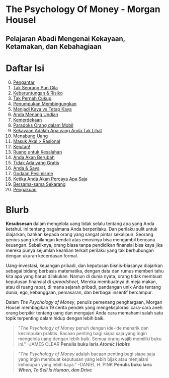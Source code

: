 # The Psychology Of Money - Morgan Housel

<h2>Pelajaran Abadi Mengenai Kekayaan, Ketamakan, dan Kebahagiaan</h2>

# Daftar Isi

0. [Pengantar](https://github.com/pockypoem/BookRecaps/blob/main/PsychologyOfMoney/00-pengantar.MD)
1. [Tak Seorang Pun Gila](https://github.com/pockypoem/BookRecaps/blob/main/PsychologyOfMoney/Chapter01.MD)
2. [Keberuntungan & Risiko]()
3. [Tak Pernah Cukup]()
4. [Penumpukan Membingungkan]()
5. [Menjadi Kaya vs Tetap Kaya]()
6. [Anda Menang Undian]()
7. [Kemerdekaan]()
8. [Paradoks Orang dalam Mobil]()
9. [Kekayaan Adalah Apa yang Anda Tak Lihat]()
10. [Menabung Uang]()
11. [Masuk Akal > Rasional]()
12. [Kejutan!]()
13. [Ruang untuk Kesalahan]()
14. [Anda Akan Berubah]()
15. [Tidak Ada yang Gratis]()
16. [Anda & Saya]()
17. [Godaan Pesimisme]()
18. [Ketika Anda Akan Percaya Apa Saja]()
19. [Bersama-sama Sekarang]()
20. [Pengakuan]()


# Blurb

**Kesuksesan** dalam mengelola uang tidak selalu tentang apa yang Anda ketahui. Ini tentang bagaimana Anda berperilaku. Dan perilaku sulit untuk diajarkan, bahkan kepada orang yang sangat pintar sekalipun. Seorang genius yang kehilangan kendali atas emosinya bisa mengambil bencana keuangan. Sebaliknya, orang biasa tanpa pendidikan finansial bisa kaya jika mereka punya sejumlah keahlian terkait perilaku yang tak berhubungan dengan ukuran kecerdasan formal.

Uang-investasi, keuangan pribadi, dan keputusan bisnis-biasanya diajarkan sebagai bidang berbasis matematika, dengan data dan rumus memberi tahu kita apa yang harus dilakukan. Namun di dunia nyata, orang tidak membuat keputusan finansial di *spreadsheet*, Mereka membuatnya di meja makan, atau di ruang rapat, di mana sejarah pribadi, pandangan unik Anda tentang dunia, ego, kebanggaan, pemasaran, dan berbagai insentif bercampur.

Dalam *The Psychology of Money*, penulis pemenang penghargaan, Morgan Housel membagikan 19 cerita pendek yang mengeksplorasi cara-cara aneh orang berpikir tentang uang dan mengajari Anda cara memahami salah satu topik terpenting dalam hidup dengan lebih baik.

> "*The Psychology of Money* penuh dengan ide-ide menarik dan kesimpulan praktis. Bacaan penting bagi siapa saja yang ingin mengelola uang dengan lebih baik. Semua orang wajib memiliki buku ini." -JAMES CLEAR **Penulis buku laris *Atomic Habits***

> "*The Psychology of Money* adalah bacaan penting bagi siapa saja yang ingin membuat keputusan yang lebih bijak atau menjalani kehidupan yang lebih kaya." -DANIEL H. PINK **Penulis buku laris *When, To Sell Is Human, dan Drive***
